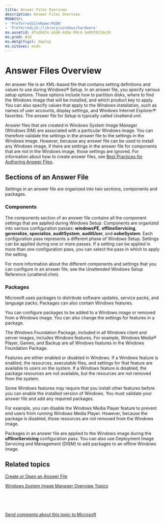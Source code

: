 ```yaml
---
title: Answer Files Overview
description: Answer Files Overview
MSHAttr:
- 'PreferredSiteName:MSDN'
- 'PreferredLib:/library/windows/hardware'
ms.assetid: d7a2667e-a5d0-4d8a-99c4-1e0078218e39
ms.prod: W10
ms.mktglfcycl: deploy
ms.sitesec: msdn
---
```


# Answer Files Overview


An answer file is an XML-based file that contains setting definitions and values to use during Windows® Setup. In an answer file, you specify various setup options. These options include how to partition disks, where to find the Windows image that will be installed, and which product key to apply. You can also specify values that apply to the Windows installation, such as names of user accounts, display settings, and Windows Internet Explorer® favorites. The answer file for Setup is typically called Unattend.xml.

Answer files that are created in Windows System Image Manager (Windows SIM) are associated with a particular Windows image. You can therefore validate the settings in the answer file to the settings in the Windows image. However, because any answer file can be used to install any Windows image, if there are settings in the answer file for components that are not in the Windows image, those settings are ignored. For information about how to create answer files, see [Best Practices for Authoring Answer Files](best-practices-for-authoring-answer-files-win8.md).

## Sections of an Answer File


Settings in an answer file are organized into two sections, components and packages.

### Components

The components section of an answer file contains all the component settings that are applied during Windows Setup. Components are organized into various configuration passes: **windowsPE**, **offlineServicing**, **generalize**, **specialize**, **auditSystem**, **auditUser**, and **oobeSystem**. Each configuration pass represents a different phase of Windows Setup. Settings can be applied during one or more passes. If a setting can be applied in more than one configuration pass, you can select the pass in which to apply the setting.

For more information about the different components and settings that you can configure in an answer file, see the Unattended Windows Setup Reference (unattend.chm).

### Packages

Microsoft uses packages to distribute software updates, service packs, and language packs. Packages can also contain Windows features.

You can configure packages to be added to a Windows image or removed from a Windows image. You can also change the settings for features in a package.

The Windows Foundation Package, included in all Windows client and server images, includes Windows features. For example, Windows Media® Player, Games, and Backup are all Windows features in the Windows Foundation Package.

Features are either enabled or disabled in Windows. If a Windows feature is enabled, the resources, executable files, and settings for that feature are available to users on the system. If a Windows feature is disabled, the package resources are not available, but the resources are not removed from the system.

Some Windows features may require that you install other features before you can enable the installed version of Windows. You must validate your answer file and add any required packages.

For example, you can disable the Windows Media Player feature to prevent end users from running Windows Media Player. However, because the package is disabled, those resources are not removed from the Windows image.

Packages in an answer file are applied to the Windows image during the **offlineServicing** configuration pass. You can also use Deployment Image Servicing and Management (DISM) to add packages to an offline Windows image.

## Related topics


[Create or Open an Answer File](create-or-open-an-answer-file-win8.md)

[Windows System Image Manager Overview Topics](windows-system-image-manager-overview-topics-win8.md)

 

 

[Send comments about this topic to Microsoft](mailto:wsddocfb@microsoft.com?subject=Documentation%20feedback%20%5Bp_wsim\p_wsim%5D:%20Answer%20Files%20Overview%20%20RELEASE:%20%2810/17/2016%29&body=%0A%0APRIVACY%20STATEMENT%0A%0AWe%20use%20your%20feedback%20to%20improve%20the%20documentation.%20We%20don't%20use%20your%20email%20address%20for%20any%20other%20purpose,%20and%20we'll%20remove%20your%20email%20address%20from%20our%20system%20after%20the%20issue%20that%20you're%20reporting%20is%20fixed.%20While%20we're%20working%20to%20fix%20this%20issue,%20we%20might%20send%20you%20an%20email%20message%20to%20ask%20for%20more%20info.%20Later,%20we%20might%20also%20send%20you%20an%20email%20message%20to%20let%20you%20know%20that%20we've%20addressed%20your%20feedback.%0A%0AFor%20more%20info%20about%20Microsoft's%20privacy%20policy,%20see%20http://privacy.microsoft.com/en-us/default.aspx. "Send comments about this topic to Microsoft")





